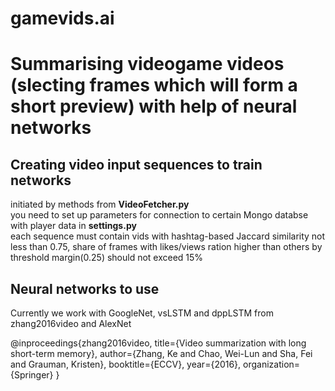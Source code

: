 # gamevids.ai

Summarising videogame videos (slecting frames which will form a short preview) with help of neural networks
=========================================================

Creating video input sequences to train networks
------------------------------------------------------------
initiated by methods from **VideoFetcher.py**<br>
you need to set up parameters for connection to certain Mongo databse with player data in **settings.py**<br>
each sequence must contain vids with hashtag-based Jaccard similarity not less than 0.75, share of frames with likes/views ration higher than others by threshold margin(0.25) should not exceed 15%

Neural networks to use
-----------------------------------------------

Currently we work with GoogleNet, vsLSTM and dppLSTM from zhang2016video and AlexNet


@inproceedings{zhang2016video,
  title={Video summarization with long short-term memory},
  author={Zhang, Ke and Chao, Wei-Lun and Sha, Fei and Grauman, Kristen},
  booktitle={ECCV},
  year={2016},
  organization={Springer}
}


